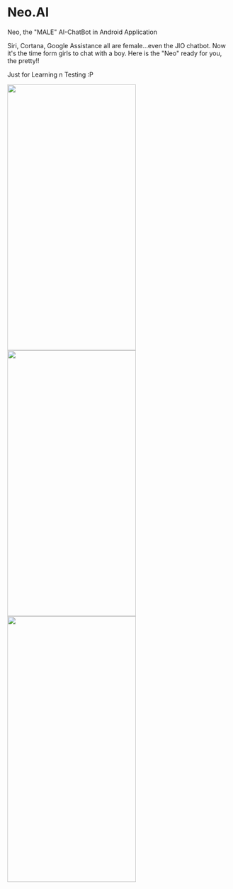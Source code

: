 # Neo.AI
Neo, the "MALE" AI-ChatBot in Android Application 


Siri, Cortana, Google Assistance all are female...even the JIO chatbot.
Now it's the time form girls to chat with a boy. Here is the "Neo" ready for you, the pretty!!

Just for Learning n Testing :P

<img src="https://i.imgur.com/p2K4I8P.png" width="290" height="600"/><img src="https://i.imgur.com/YxfVufl.png" width="290" height="600"/><img src="https://i.imgur.com/h78k9Zo.png" width="290" height="600"/>


